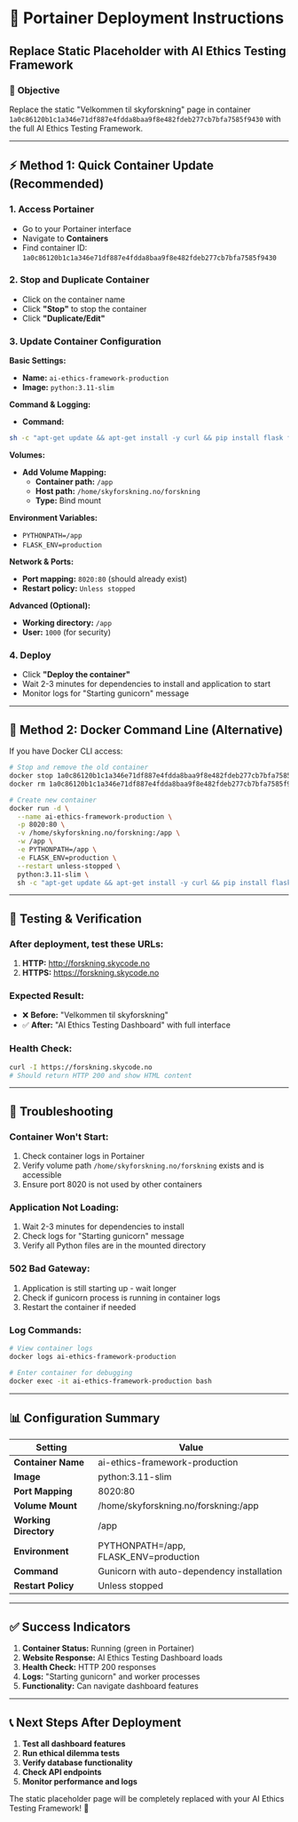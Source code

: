 # 🐳 Portainer Deployment Instructions
## Replace Static Placeholder with AI Ethics Testing Framework

### 🎯 **Objective**
Replace the static "Velkommen til skyforskning" page in container `1a0c86120b1c1a346e71df887e4fdda8baa9f8e482fdeb277cb7bfa7585f9430` with the full AI Ethics Testing Framework.

---

## ⚡ **Method 1: Quick Container Update (Recommended)**

### 1. **Access Portainer**
- Go to your Portainer interface
- Navigate to **Containers**
- Find container ID: `1a0c86120b1c1a346e71df887e4fdda8baa9f8e482fdeb277cb7bfa7585f9430`

### 2. **Stop and Duplicate Container**
- Click on the container name
- Click **"Stop"** to stop the container
- Click **"Duplicate/Edit"**

### 3. **Update Container Configuration**

**Basic Settings:**
- **Name:** `ai-ethics-framework-production`
- **Image:** `python:3.11-slim`

**Command & Logging:**
- **Command:** 
```bash
sh -c "apt-get update && apt-get install -y curl && pip install flask flask-cors gunicorn && cd /app && python3 -m gunicorn --bind 0.0.0.0:80 --workers 4 --timeout 120 run_app:app"
```

**Volumes:**
- **Add Volume Mapping:**
  - **Container path:** `/app`
  - **Host path:** `/home/skyforskning.no/forskning`
  - **Type:** Bind mount

**Environment Variables:**
- `PYTHONPATH=/app`
- `FLASK_ENV=production`

**Network & Ports:**
- **Port mapping:** `8020:80` (should already exist)
- **Restart policy:** `Unless stopped`

**Advanced (Optional):**
- **Working directory:** `/app`
- **User:** `1000` (for security)

### 4. **Deploy**
- Click **"Deploy the container"**
- Wait 2-3 minutes for dependencies to install and application to start
- Monitor logs for "Starting gunicorn" message

---

## 🔄 **Method 2: Docker Command Line (Alternative)**

If you have Docker CLI access:

```bash
# Stop and remove the old container
docker stop 1a0c86120b1c1a346e71df887e4fdda8baa9f8e482fdeb277cb7bfa7585f9430
docker rm 1a0c86120b1c1a346e71df887e4fdda8baa9f8e482fdeb277cb7bfa7585f9430

# Create new container
docker run -d \
  --name ai-ethics-framework-production \
  -p 8020:80 \
  -v /home/skyforskning.no/forskning:/app \
  -w /app \
  -e PYTHONPATH=/app \
  -e FLASK_ENV=production \
  --restart unless-stopped \
  python:3.11-slim \
  sh -c "apt-get update && apt-get install -y curl && pip install flask flask-cors gunicorn && python3 -m gunicorn --bind 0.0.0.0:80 --workers 4 --timeout 120 run_app:app"
```

---

## 🧪 **Testing & Verification**

### After deployment, test these URLs:

1. **HTTP:** http://forskning.skycode.no
2. **HTTPS:** https://forskning.skycode.no

### **Expected Result:**
- ❌ **Before:** "Velkommen til skyforskning"
- ✅ **After:** "AI Ethics Testing Dashboard" with full interface

### **Health Check:**
```bash
curl -I https://forskning.skycode.no
# Should return HTTP 200 and show HTML content
```

---

## 🚨 **Troubleshooting**

### **Container Won't Start:**
1. Check container logs in Portainer
2. Verify volume path `/home/skyforskning.no/forskning` exists and is accessible
3. Ensure port 8020 is not used by other containers

### **Application Not Loading:**
1. Wait 2-3 minutes for dependencies to install
2. Check logs for "Starting gunicorn" message
3. Verify all Python files are in the mounted directory

### **502 Bad Gateway:**
1. Application is still starting up - wait longer
2. Check if gunicorn process is running in container logs
3. Restart the container if needed

### **Log Commands:**
```bash
# View container logs
docker logs ai-ethics-framework-production

# Enter container for debugging
docker exec -it ai-ethics-framework-production bash
```

---

## 📊 **Configuration Summary**

| Setting | Value |
|---------|-------|
| **Container Name** | ai-ethics-framework-production |
| **Image** | python:3.11-slim |
| **Port Mapping** | 8020:80 |
| **Volume Mount** | /home/skyforskning.no/forskning:/app |
| **Working Directory** | /app |
| **Environment** | PYTHONPATH=/app, FLASK_ENV=production |
| **Command** | Gunicorn with auto-dependency installation |
| **Restart Policy** | Unless stopped |

---

## ✅ **Success Indicators**

1. **Container Status:** Running (green in Portainer)
2. **Website Response:** AI Ethics Testing Dashboard loads
3. **Health Check:** HTTP 200 responses
4. **Logs:** "Starting gunicorn" and worker processes
5. **Functionality:** Can navigate dashboard features

---

## 📞 **Next Steps After Deployment**

1. **Test all dashboard features**
2. **Run ethical dilemma tests**
3. **Verify database functionality**
4. **Check API endpoints**
5. **Monitor performance and logs**

The static placeholder page will be completely replaced with your AI Ethics Testing Framework! 🎉
